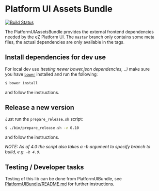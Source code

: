 # Platform UI Assets Bundle

[![Build Status](https://travis-ci.org/ezsystems/PlatformUIAssetsBundle.svg?branch=master)](https://travis-ci.org/ezsystems/PlatformUIAssetsBundle)

The PlatformUIAssetsBundle provides the external frontend dependencies needed by
the eZ Platform UI. The `master` branch only contains some meta files, the actual
dependencies are only available in the tags.


## Install dependencies for dev use

For local dev use _(testing newer bower.json dependencies, ..)_ make sure you have [`bower`](https://bower.io/) installed and run the following:

```bash
$ bower install
```

and follow the instructions.

## Release a new version

Just run the `prepare_release.sh` script:

```bash
$ ./bin/prepare_release.sh -v 0.10
```

and follow the instructions.

_NOTE: As of 4.0 the script also takes a -b argument to specify branch to build, e.g. `-b 4.0`._

## Testing / Developer tasks

Testing of this lib can be done from PlatformUIBundle, see [PlatformUIBundle/README.md](https://github.com/ezsystems/PlatformUIBundle/blob/master/README.md#developers-tasks) for further instructions.
